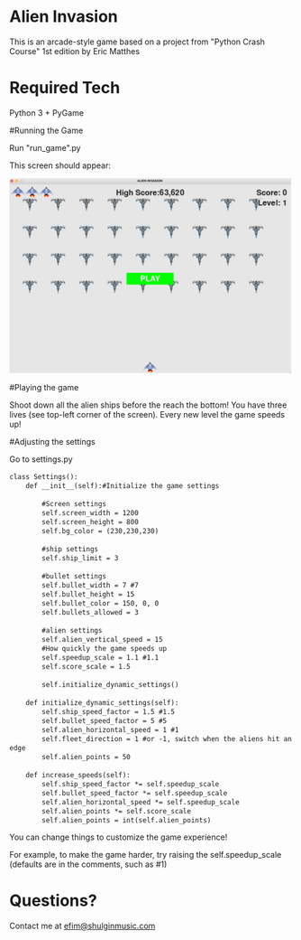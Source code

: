 # Alien Invasion
This is an arcade-style game based on a project from "Python Crash Course" 1st edition by Eric Matthes
 
# Required Tech

Python 3 + PyGame

#Running the Game

Run "run_game".py

This screen should appear:

<img src="screenshots/screenshot-1.png"  width="500">

#Playing the game

Shoot down all the alien ships before the reach the bottom! You have three lives (see top-left corner of the screen). Every new level the game speeds up!

#Adjusting the settings

Go to settings.py

```
class Settings():
	def __init__(self):#Initialize the game settings

		#Screen settings
		self.screen_width = 1200
		self.screen_height = 800
		self.bg_color = (230,230,230)

		#ship settings
		self.ship_limit = 3

		#bullet settings
		self.bullet_width = 7 #7
		self.bullet_height = 15
		self.bullet_color = 150, 0, 0
		self.bullets_allowed = 3

		#alien settings
		self.alien_vertical_speed = 15				
		#How quickly the game speeds up
		self.speedup_scale = 1.1 #1.1
		self.score_scale = 1.5

		self.initialize_dynamic_settings()

	def initialize_dynamic_settings(self):
		self.ship_speed_factor = 1.5 #1.5
		self.bullet_speed_factor = 5 #5
		self.alien_horizontal_speed = 1 #1 
		self.fleet_direction = 1 #or -1, switch when the aliens hit an edge
		self.alien_points = 50

	def increase_speeds(self):
		self.ship_speed_factor *= self.speedup_scale
		self.bullet_speed_factor *= self.speedup_scale
		self.alien_horizontal_speed *= self.speedup_scale
		self.alien_points *= self.score_scale
		self.alien_points = int(self.alien_points)
```
You can change things to customize the game experience!

For example, to make the game harder, try raising the self.speedup_scale (defaults are in the comments, such as #1)

# Questions?

Contact me at efim@shulginmusic.com
 
 

